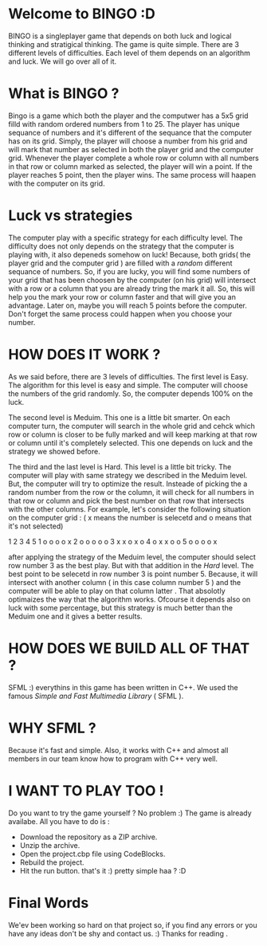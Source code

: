 # Welcome to BINGO :D 
BINGO is a singleplayer game that depends on both luck and logical thinking and stratigical thinking. 
The game is quite simple. There are 3 different levels of difficulties. Each level of them depends on an algorithm and luck.
We will go over all of it.

# What is BINGO ? 
Bingo is a game which both the player and the computwer has a 5x5 grid filld with random ordered numbers from 1 to 25.
The player has unique sequance of numbers and it's different of the sequance that the computer has on its grid.
Simply, the player will choose a number from his grid and will mark that number as selected in both the player grid and the computer grid. 
Whenever the player complete a whole row or column with all numbers in that row or column marked as selected, the player will win a point. 
If the player reaches 5 point, then the player wins. The same process will haapen with the computer on its grid. 

# Luck vs strategies
The computer play with a specific strategy for each difficulty level. The difficulty does not only depends on the strategy that the computer is playing with, it also depeneds somehow on luck! Because, both grids( the player grid and the computer grid ) are filled with a *random* different sequance of numbers. So, if you are lucky, you will find some numbers of your grid that has been choosen by the computer (on his grid) will intersect with a row or a column that you are already tring the mark it all. So, this will help you the mark your row or column faster and that will give you an advantage. Later on, maybe you will reach 5 points before the computer. Don't forget the same process could happen when you choose your number. 

# HOW DOES IT WORK ? 
As we said before, there are 3 levels of difficulties. The first level is Easy. The algorithm for this level is easy and simple. The computer will choose the numbers of the grid randomly. So, the computer depends 100% on the luck.

The second level is Meduim. This one is a little bit smarter. On each computer turn, the computer will search in the whole grid and cehck which row or column is closer to be fully marked and will keep marking at that row or column until it's completely selected. This one depends on luck and the strategy we showed before.

The third and the last level is Hard. This level is a little bit tricky. The computer will play with same strategy we described in the Meduim level. But, the computer will try to optimize the result. Insteade of picking the a random number from the row or the column, it will check for all numbers in that row or column and pick the best number on that  row that intersects with the other columns.
For example, let's consider the following situation on the computer grid : ( x means the number is selecetd and o means that it's not selected) 


   1  2  3  4  5 
 1 o  o  o  o  x
 2 o  o  o  o  o
 3 x  x  o  x  o
 4 o  x  x  o  o
 5 o  o  o  o  x
 
 
 after applying the strategy of the Meduim level, the computer should select row number 3 as the best play. But with that addition in the *Hard* level. The best point to be selecetd in row number 3 is point number 5. Because, it will intersect with another column ( in this case column number 5 ) and the computer will be able to play on that column latter . 
That absolotly optimaizes the way that the algorithm works. Ofcourse it depends also on luck with some percentage, but this strategy is much better than the Meduim one and it gives a better results. 

# HOW DOES WE BUILD ALL OF THAT ?
SFML :) 
everythins in this game has been written in C++. We used the famous *Simple and Fast Multimedia Library* ( SFML ). 

# WHY SFML ? 
Because it's fast and simple. Also, it works with C++ and almost all members in our team know how to program with C++ very well. 

# I WANT TO PLAY TOO !
Do you want to try the game yourself ? No problem :) 
The game is already availabe. All you have to do is :
- Download the repository as a ZIP archive.  
- Unzip the archive.
- Open the project.cbp file using CodeBlocks.
- Rebuild the project.
- Hit the run button.
that's it :) pretty simple haa ? :D 

# Final Words
We'ev been working so hard on that project so, if you find any errors or you have any ideas don't be shy and contact us. :)
Thanks for reading .
